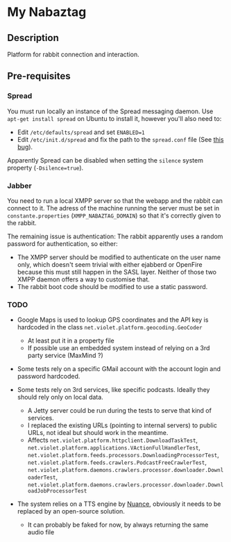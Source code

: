 # My Nabaztag

## Description

Platform for rabbit connection and interaction.

## Pre-requisites

### Spread

You must run locally an instance of the Spread messaging daemon. Use `apt-get install spread` on Ubuntu to install it, however you'll also need to:
* Edit `/etc/defaults/spread` and set `ENABLED=1`
* Edit `/etc/init.d/spread` and fix the path to the `spread.conf` file (See [this bug](https://bugs.launchpad.net/ubuntu/+source/spread/+bug/191849)).

Apparently Spread can be disabled when setting the `silence` system property (`-Dsilence=true`).

### Jabber

You need to run a local XMPP server so that the webapp and the rabbit can connect to it. The adress of the machine running the server must be set in `constante.properties` (`XMPP_NABAZTAG_DOMAIN`) so that it's correctly given to the rabbit.

The remaining issue is authentication: The rabbit apparently uses a random password for authentication, so either:

* The XMPP server should be modified to authenticate on the user name only, which doesn't seem trivial with either ejabberd or OpenFire because this must still happen in the SASL layer. Neither of those two XMPP daemon offers a way to customise that.
* The rabbit boot code should be modified to use a static password.

### TODO

* Google Maps is used to lookup GPS coordinates and the API key is hardcoded in the class `net.violet.platform.geocoding.GeoCoder`
  * At least put it in a property file
  * If possible use an embedded system instead of relying on a 3rd party service (MaxMind ?)

* Some tests rely on a specific GMail account with the account login and password hardcoded.

* Some tests rely on 3rd services, like specific podcasts. Ideally they should rely only on local data.
  * A Jetty server could be run during the tests to serve that kind of services.
  * I replaced the existing URLs (pointing to internal servers) to public URLs, not ideal but should work in the meantime.
  * Affects `net.violet.platform.httpclient.DownloadTaskTest`, `net.violet.platform.applications.VActionFullHandlerTest`, `net.violet.platform.feeds.processors.DownloadingProcessorTest`, `net.violet.platform.feeds.crawlers.PodcastFreeCrawlerTest`, `net.violet.platform.daemons.crawlers.processor.downloader.DownloaderTest`, `net.violet.platform.daemons.crawlers.processor.downloader.DownloadJobProcessorTest`

* The system relies on a TTS engine by [Nuance](http://www.nuance.com/), obviously it needs to be replaced by an open-source solution.
  * It can probably be faked for now, by always returning the same audio file
